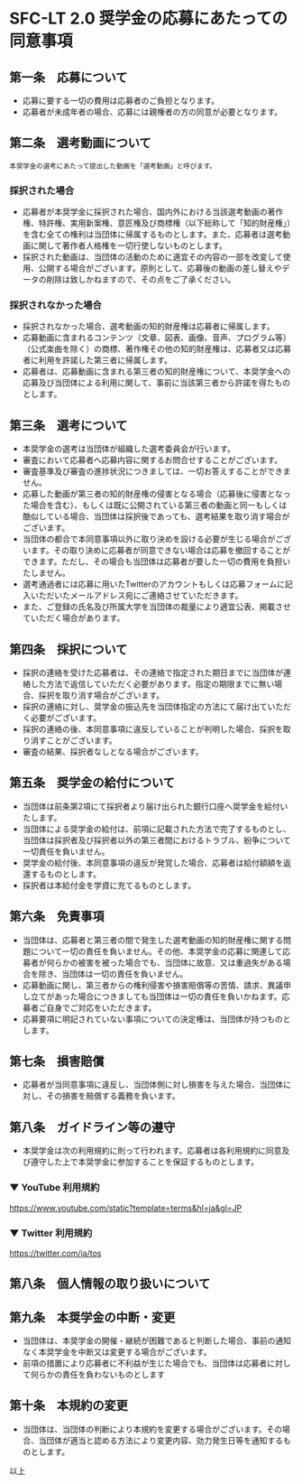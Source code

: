 # SFC-LT 2.0 奨学金の応募にあたっての同意事項

## 第一条　応募について
- 応募に要する一切の費用は応募者のご負担となります。
- 応募者が未成年者の場合、応募には親権者の方の同意が必要となります。

## 第二条　選考動画について
	本奨学金の選考にあたって提出した動画を「選考動画」と呼びます。

### 採択された場合
- 応募者が本奨学金に採択された場合、国内外における当該選考動画の著作権、特許権、実用新案権、意匠権及び商標権（以下総称して「知的財産権」）を含む全ての権利は当団体に帰属するものとします。また、応募者は選考動画に関して著作者人格権を一切行使しないものとします。
- 採択された動画は、当団体の活動のために適宜その内容の一部を改変して使用、公開する場合がございます。原則として、応募後の動画の差し替えやデータの削除は致しかねますので、その点をご了承ください。

### 採択されなかった場合
- 採択されなかった場合、選考動画の知的財産権は応募者に帰属します。
- 応募動画に含まれるコンテンツ（文章、図表、画像、音声、プログラム等）（公式楽曲を除く）の商標、著作権その他の知的財産権は、応募者又は応募者に利用を許諾した第三者に帰属します。
- 応募者は、応募動画に含まれる第三者の知的財産権について、本奨学金への応募及び当団体による利用に関して、事前に当該第三者から許諾を得たものとします。

## 第三条　選考について
- 本奨学金の選考は当団体が組織した選考委員会が行います。
- 審査において応募者へ応募内容に関するお問合せすることがございます。
- 審査基準及び審査の進捗状況につきましては、一切お答えすることができません。
- 応募した動画が第三者の知的財産権の侵害となる場合（応募後に侵害となった場合を含む）、もしくは既に公開されている第三者の動画と同一もしくは酷似している場合、当団体は採択後であっても、選考結果を取り消す場合がございます。
- 当団体の都合で本同意事項以外に取り決めを設ける必要が生じる場合がございます。その取り決めに応募者が同意できない場合は応募を撤回することができます。ただし、その場合も当団体は応募者が要した一切の費用を負担いたしません。
- 選考通過者には応募に用いたTwitterのアカウントもしくは応募フォームに記入いただいたメールアドレス宛にご連絡させていただきます。
- また、ご登録の氏名及び所属大学を当団体の裁量により適宜公表、掲載させていただく場合があります。

## 第四条　採択について
- 採択の連絡を受けた応募者は、その連絡で指定された期日までに当団体が連絡した方法で返信していただく必要があります。指定の期限までに無い場合、採択を取り消す場合がございます。
- 採択の連絡に対し、奨学金の振込先を当団体指定の方法にて届け出ていただく必要がございます。
- 採択の連絡の後、本同意事項に違反していることが判明した場合、採択を取り消すことがございます。
- 審査の結果、採択者なしとなる場合がございます。

## 第五条　奨学金の給付について
- 当団体は前条第2項にて採択者より届け出られた銀行口座へ奨学金を給付いたします。
- 当団体による奨学金の給付は、前項に記載された方法で完了するものとし、当団体は採択者及び採択者以外の第三者間におけるトラブル、紛争について一切責任を負いません。
- 奨学金の給付後、本同意事項の違反が発覚した場合、応募者は給付額額を返還するものとします。
- 採択者は本給付金を学資に充てるものとします。

## 第六条　免責事項
- 当団体は、応募者と第三者の間で発生した選考動画の知的財産権に関する問題について一切の責任を負いません。その他、本奨学金の応募に関連して応募者が何らかの被害を被った場合でも、当団体に故意、又は重過失がある場合を除き、当団体は一切の責任を負いません。
- 応募動画に関し、第三者からの権利侵害や損害賠償等の苦情、請求、異議申し立てがあった場合につきましても当団体は一切の責任を負いかねます。応募者ご自身でご対応をいただきます。
- 応募要項に明記されていない事項についての決定権は、当団体が持つものとします。

## 第七条　損害賠償
- 応募者が当同意事項に違反し、当団体側に対し損害を与えた場合、当団体に対し、その損害を賠償する義務を負います。

## 第八条　ガイドライン等の遵守
- 本奨学金は次の利用規約に則って行われます。応募者は各利用規約に同意及び遵守した上で本奨学金に参加することを保証するものとします。

### ▼ YouTube 利用規約
https://www.youtube.com/static?template=terms&hl=ja&gl=JP

### ▼ Twitter 利用規約
https://twitter.com/ja/tos


## 第八条　個人情報の取り扱いについて


## 第九条　本奨学金の中断・変更
- 当団体は、本奨学金の開催・継続が困難であると判断した場合、事前の通知なく本奨学金を中断又は変更する場合がございます。
- 前項の措置により応募者に不利益が生じた場合でも、当団体は応募者に対して何らかの責任を負わないものとします

## 第十条　本規約の変更
- 当団体は、当団体の判断により本規約を変更する場合がございます。その場合、当団体が適当と認める方法により変更内容、効力発生日等を通知するものとします。


以上




